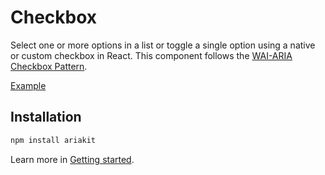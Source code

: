 # Checkbox

<p data-description>
  Select one or more options in a list or toggle a single option using a native or custom checkbox in React. This component follows the <a href="https://www.w3.org/WAI/ARIA/apg/patterns/checkbox/">WAI-ARIA Checkbox Pattern</a>.
</p>

<a href="./__examples__/checkbox/index.tsx" data-playground>Example</a>

## Installation

```sh
npm install ariakit
```

Learn more in [Getting started](/guide/getting-started).

